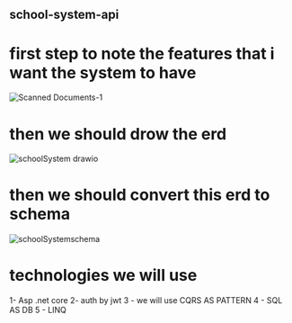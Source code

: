 ## school-system-api
# first step to note the features that i want  the system to have
![Scanned Documents-1](https://github.com/user-attachments/assets/2f514128-14c3-4832-8575-3572494ff190)


# then we should drow the erd
![schoolSystem drawio](https://github.com/user-attachments/assets/20b65364-ebaa-4c9d-90fc-a51c4f090ba4)

# then we should convert this erd to schema
![schoolSystemschema](https://github.com/user-attachments/assets/1c01fa5c-3d9c-4b94-862a-fef4bd395f0b)

# technologies we will use

1- Asp .net core
2- auth by jwt
3 - we will use CQRS AS PATTERN
4 - SQL AS DB
5 - LINQ
